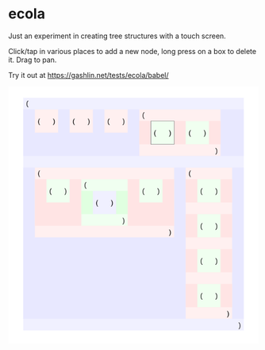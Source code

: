 # ecola
Just an experiment in creating tree structures with a touch screen.

Click/tap in various places to add a new node, long press on a box to delete it. Drag to pan.

Try it out at https://gashlin.net/tests/ecola/babel/

![Alt text](/ecola-screen.png?raw=true "Optional Title")
